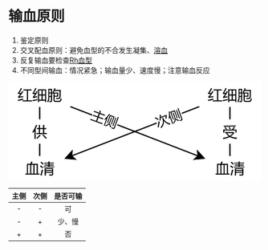 # 输血原则

1. 鉴定原则
2. 交叉配血原则：避免血型的不合发生凝集、[溶血](溶血.md)
3. 反复输血要检查[Rh血型](Rh血型.md)
4. 不同型间输血：情况紧急；输血量少、速度慢；注意输血反应

<img alt='交叉配血原则' src='交叉配血原则.png' align='middle' width="%100">

| 主侧 | 次侧 | 是否可输 |
|:----:|:----:|:--------:|
|  -   |  -   |    可    |
|  -   |  +   |  少、慢  |
|  +   |  +   |    否    |
